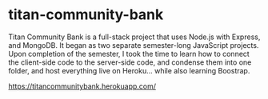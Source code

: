 # titan-community-bank
Titan Community Bank is a full-stack project that uses Node.js with Express, and MongoDB. It began as two separate semester-long JavaScript projects. Upon completion of the semester, I took the time to learn how to connect the client-side code to the server-side code, and condense them into one folder, and host everything live on Heroku... while also learning Boostrap.

https://titancommunitybank.herokuapp.com/
